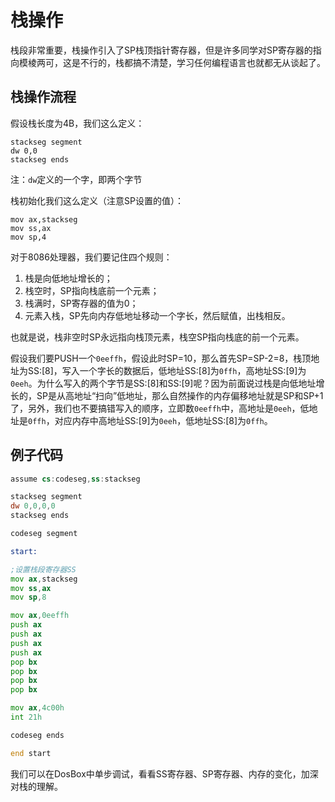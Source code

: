 # 栈操作

栈段非常重要，栈操作引入了SP栈顶指针寄存器，但是许多同学对SP寄存器的指向模棱两可，这是不行的，栈都搞不清楚，学习任何编程语言也就都无从谈起了。

## 栈操作流程

假设栈长度为4B，我们这么定义：

```
stackseg segment
dw 0,0
stackseg ends
```

注：`dw`定义的一个字，即两个字节

栈初始化我们这么定义（注意SP设置的值）：

```
mov ax,stackseg
mov ss,ax
mov sp,4
```

对于8086处理器，我们要记住四个规则：

1. 栈是向低地址增长的；
2. 栈空时，SP指向栈底前一个元素；
3. 栈满时，SP寄存器的值为0；
4. 元素入栈，SP先向内存低地址移动一个字长，然后赋值，出栈相反。

也就是说，栈非空时SP永远指向栈顶元素，栈空SP指向栈底的前一个元素。

假设我们要PUSH一个`0eeffh`，假设此时SP=10，那么首先SP=SP-2=8，栈顶地址为SS:[8]，写入一个字长的数据后，低地址SS:[8]为`0ffh`，高地址SS:[9]为`0eeh`。为什么写入的两个字节是SS:[8]和SS:[9]呢？因为前面说过栈是向低地址增长的，SP是从高地址“扫向”低地址，那么自然操作的内存偏移地址就是SP和SP+1了，另外，我们也不要搞错写入的顺序，立即数`0eeffh`中，高地址是`0eeh`，低地址是`0ffh`，对应内存中高地址SS:[9]为`0eeh`，低地址SS:[8]为`0ffh`。

## 例子代码

```asm
assume cs:codeseg,ss:stackseg

stackseg segment
dw 0,0,0,0
stackseg ends

codeseg segment

start:

;设置栈段寄存器SS
mov ax,stackseg
mov ss,ax
mov sp,8

mov ax,0eeffh
push ax
push ax
push ax
push ax
pop bx
pop bx
pop bx
pop bx

mov ax,4c00h
int 21h

codeseg ends

end start
```

我们可以在DosBox中单步调试，看看SS寄存器、SP寄存器、内存的变化，加深对栈的理解。
